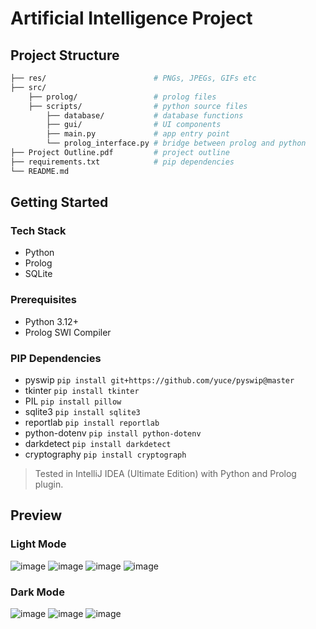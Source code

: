 # Artificial Intelligence Project

## Project Structure
```bash
├── res/                        # PNGs, JPEGs, GIFs etc
├── src/                        
    ├── prolog/                 # prolog files
    ├── scripts/                # python source files
        ├── database/           # database functions
        ├── gui/                # UI components
        ├── main.py             # app entry point
        └── prolog_interface.py # bridge between prolog and python
├── Project Outline.pdf         # project outline
├── requirements.txt            # pip dependencies
└── README.md
```

## Getting Started

### Tech Stack
- Python
- Prolog
- SQLite

### Prerequisites
- Python 3.12+
- Prolog SWI Compiler

### PIP Dependencies
- pyswip `pip install git+https://github.com/yuce/pyswip@master`
- tkinter `pip install tkinter`
- PIL `pip install pillow`
- sqlite3 `pip install sqlite3`
- reportlab `pip install reportlab`
- python-dotenv `pip install python-dotenv`
- darkdetect `pip install darkdetect`
- cryptography `pip install cryptograph`

> Tested in IntelliJ IDEA (Ultimate Edition) with Python and Prolog plugin.

## Preview

### Light Mode
![image](https://github.com/user-attachments/assets/4a5d38e1-7ad4-4f1b-b844-c84dcd74e933)
![image](https://github.com/user-attachments/assets/cb8b73bc-f818-4244-8e48-85bd7a2fdf36)
![image](https://github.com/user-attachments/assets/2ee304f5-33ec-448b-b330-3276a9ed37ec)
![image](https://github.com/user-attachments/assets/855d9fb0-178f-4bfe-8c07-8b17f10c491c)

### Dark Mode
![image](https://github.com/user-attachments/assets/db79fadb-faf2-4968-b7ad-22fe15760f25)
![image](https://github.com/user-attachments/assets/3aa2c8fe-f30c-4c1b-a297-8842a86af6c2)
![image](https://github.com/user-attachments/assets/887264c5-e7a0-4071-a47c-1b4a89ca5968)




